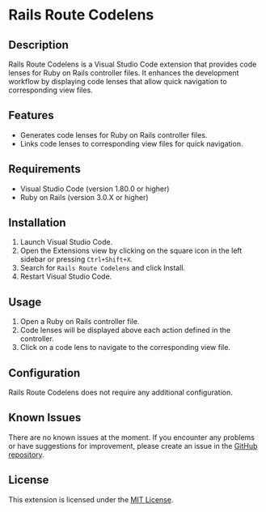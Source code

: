 # Rails Route Codelens

## Description

Rails Route Codelens is a Visual Studio Code extension that provides code lenses for Ruby on Rails controller files. It enhances the development workflow by displaying code lenses that allow quick navigation to corresponding view files.

## Features

- Generates code lenses for Ruby on Rails controller files.
- Links code lenses to corresponding view files for quick navigation.

## Requirements

- Visual Studio Code (version 1.80.0 or higher)
- Ruby on Rails (version 3.0.X or higher)

## Installation

1. Launch Visual Studio Code.
2. Open the Extensions view by clicking on the square icon in the left sidebar or pressing `Ctrl+Shift+X`.
3. Search for `Rails Route Codelens` and click Install.
4. Restart Visual Studio Code.

## Usage

1. Open a Ruby on Rails controller file.
2. Code lenses will be displayed above each action defined in the controller.
3. Click on a code lens to navigate to the corresponding view file.

## Configuration

Rails Route Codelens does not require any additional configuration.

## Known Issues

There are no known issues at the moment. If you encounter any problems or have suggestions for improvement, please create an issue in the [GitHub repository](git@github.com:Anx450z/route-map.git).

## License

This extension is licensed under the [MIT License](LICENSE.md).
